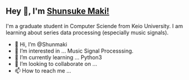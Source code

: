 ## Hey 👋, I'm [Shunsuke Maki!](https://github.com/Shunmaki/)

I'm a graduate student in Computer Sciende from Keio University. I am learning about series data processing (especially music signals).

- 👋 Hi, I’m @Shunmaki
- 👀 I’m interested in ... Music Signal Processsing.
- 🌱 I’m currently learning ... Python3
- 💞️ I’m looking to collaborate on ... 
- 📫 How to reach me ...

<!---
Shunmaki/Shunmaki is a ✨ special ✨ repository because its `README.md` (this file) appears on your GitHub profile.
You can click the Preview link to take a look at your changes.
--->
